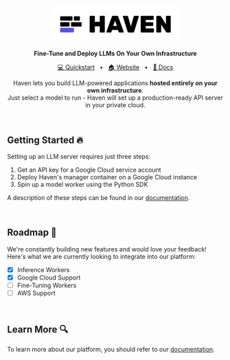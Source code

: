 <br>

<p align="center">
  <a href="https://havenllm.com"><img src="https://raw.githubusercontent.com/havenhq/haven/dev/logo.png" width="300"/></a>
</p>

<p align="center">
    <b>Fine-Tune and Deploy LLMs On Your Own Infrastructure</b>
</p>

<div align="center">

[💻 Quickstart](https://docs-havenhq.vercel.app/)
<span>&nbsp;&nbsp;•&nbsp;&nbsp;</span>
[🏠 Website]()
<span>&nbsp;&nbsp;•&nbsp;&nbsp;</span>
[📄 Docs](https://docs-havenhq.vercel.app/)
<br>
<p align="center">
    Haven lets you build LLM-powered applications <b>hosted entirely on your own infrastructure</b>.<br>
    Just select a model to run - Haven will set up a production-ready 
  API server in your private cloud.
</p>


</div>


<br>



## Getting Started 🔥

Setting up an LLM server requires just three steps:

1. Get an API key for a Google Cloud service account
2. Deploy Haven's manager container on a Google Cloud instance
3. Spin up a model worker using the Python SDK

A description of these steps can be found in our [documentation](https://docs-havenhq.vercel.app/). 

<br>

## Roadmap 🚀

We're constantly building new features and would love your feedback! Here's what we are currently looking to integrate into our platform:

- [x] Inference Workers
- [x] Google Cloud Support
- [ ] Fine-Tuning Workers
- [ ] AWS Support

<br>

## Learn More 🔍

To learn more about our platform, you should refer to our [documentation](https://docs-havenhq.vercel.app/).
